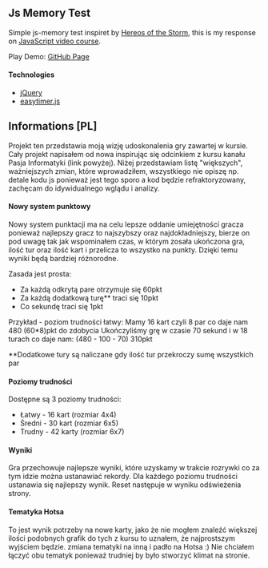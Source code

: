 ## Js Memory Test
Simple js-memory test inspiret by [Hereos of the Storm](http://eu.battle.net/heroes/en/), this is my response on [JavaScript video course](https://www.youtube.com/watch?v=edNqTubHUU0).

Play Demo: [GitHub Page](https://rettles.github.io/js-memory-test/)

#### Technologies
- [jQuery](https://jquery.com/)
- [easytimer.js](https://github.com/albert-gonzalez/easytimer.js)

## Informations [PL]
Projekt ten przedstawia moją wizję udoskonalenia gry zawartej w kursie. Cały projekt napisałem od nowa inspirując się odcinkiem z kursu kanału Pasja Informatyki (link powyżej). Niżej przedstawiam listę "większych", ważniejszych zmian, które wprowadziłem, wszystkiego nie opiszę np. detale kodu js ponieważ jest tego sporo a kod będzie refraktoryzowany, zachęcam do idywidualnego wglądu i analizy.

#### Nowy system punktowy
Nowy system punktacji ma na celu lepsze oddanie umiejętności gracza ponieważ najlepszy gracz to najszybszy oraz najdokładniejszy, bierze on pod uwagę tak jak wspominałem czas, w którym zosała ukończona gra, ilość tur oraz ilość kart i przelicza to wszystko na punkty. Dzięki temu wyniki będą bardziej różnorodne.

Zasada jest prosta: 
- Za każdą odkrytą pare otrzymuje się 60pkt
- Za każdą dodatkową turę** traci się 10pkt
- Co sekundę traci się 1pkt

Przykład - poziom trudności łatwy: 
Mamy 16 kart czyli 8 par co daje nam 480 (60*8)pkt do zdobycia
Ukończyliśmy grę w czasie 70 sekund i w 18 turach co daje nam: (480 - 100 - 70) 310pkt

**Dodatkowe tury są naliczane gdy ilość tur przekroczy sumę wszystkich par

#### Poziomy trudności
Dostępne są 3 poziomy trudności:
- Łatwy - 16 kart (rozmiar 4x4)
- Średni - 30 kart (rozmiar 6x5)
- Trudny - 42 karty (rozmiar 6x7)
 
#### Wyniki
Gra przechowuje najlepsze wyniki, które uzyskamy w trakcie rozrywki co za tym idzie można ustanawiać rekordy. Dla każdego poziomu trudności ustanawia się najlepszy wynik. Reset następuje w wyniku odświeżenia strony.
#### Tematyka Hotsa
To jest wynik potrzeby na nowe karty, jako że nie mogłem znaleźć większej ilości podobnych grafik do tych z kursu to uznałem, że najprostszym wyjściem będzie. zmiana tematyki na inną i padło na Hotsa :) Nie chciałem łączyć obu tematyk ponieważ trudniej by było stworzyć klimat na stronie.
